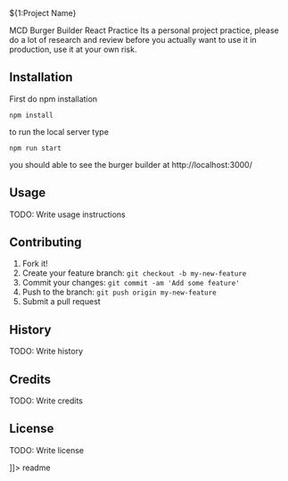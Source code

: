 <snippet>
  <content><![CDATA[

# ${1:Project Name}
MCD Burger Builder React Practice
Its a personal project practice, please do a lot of research and review before you actually want to use it in production, use it at your own risk.

## Installation
First do npm installation

`npm install`

to run the local server type 

`npm run start`

you should able to see the burger builder at http://localhost:3000/

## Usage
TODO: Write usage instructions

## Contributing
1. Fork it!
2. Create your feature branch: `git checkout -b my-new-feature`
3. Commit your changes: `git commit -am 'Add some feature'`
4. Push to the branch: `git push origin my-new-feature`
5. Submit a pull request

## History
TODO: Write history

## Credits
TODO: Write credits

## License
TODO: Write license

]]></content>
  <tabTrigger>readme</tabTrigger>
</snippet>